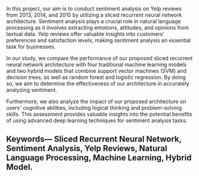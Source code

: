In this project, our aim is to conduct sentiment analysis on Yelp reviews from 2013, 2014, and 2015 by utilizing a sliced recurrent neural network architecture. Sentiment analysis plays a crucial role in natural language processing as it involves extracting emotions, attitudes, and opinions from textual data. Yelp reviews offer valuable insights into customers' preferences and satisfaction levels, making sentiment analysis an essential task for businesses.

In our study, we compare the performance of our proposed sliced recurrent neural network architecture with four traditional machine learning models and two hybrid models that combine support vector machines (SVM) and decision trees, as well as random forest and logistic regression. By doing so, we aim to determine the effectiveness of our architecture in accurately analyzing sentiment.

Furthermore, we also analyze the impact of our proposed architecture on users' cognitive abilities, including logical thinking and problem-solving skills. This assessment provides valuable insights into the potential benefits of using advanced deep learning techniques for sentiment analysis tasks.

## Keywords— Sliced Recurrent Neural Network, Sentiment Analysis, Yelp Reviews, Natural Language Processing, Machine Learning, Hybrid Model.
